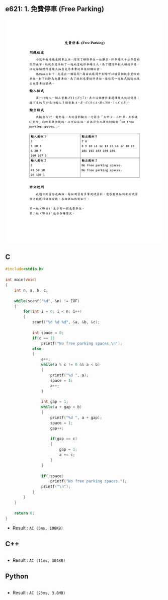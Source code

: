 ## e621: 1. 免費停車 (Free Parking)
![e621](https://github.com/Offliners/ZeroJugde-writeup/blob/master/%E5%9F%BA%E7%A4%8E%E9%A1%8C%E5%BA%AB/Contents/e621/e621.png)

## C
```C
#include<stdio.h>

int main(void)
{
	int n, a, b, c;
	
	while(scanf("%d", &n) != EOF)
	{
		for(int i = 0; i < n; i++)
		{
			scanf("%d %d %d", &a, &b, &c);
			
			int space = 0;
			if(c == 1)
				printf("No free parking spaces.\n");
			else
			{
				a++;
				while(a % c != 0 && a < b)
				{
					printf("%d ", a);
					space = 1;
					a++;
				}
				
				int gap = 1;
				while(a + gap < b)
				{
					printf("%d ", a + gap);
					space = 1;
					gap++;
					
					if(gap == c)
					{
						gap = 1;
						a += c;	
					}
				}
				
				if(!space)
					printf("No free parking spaces.");
				printf("\n");
			}
		}
	}
	
	return 0;
}
```
 * Result : `AC (3ms, 108KB)`

## C++
```C++

```
 * Result : `AC (11ms, 304KB)`

## Python
```python

```
 * Result : `AC (23ms, 3.8MB)`
